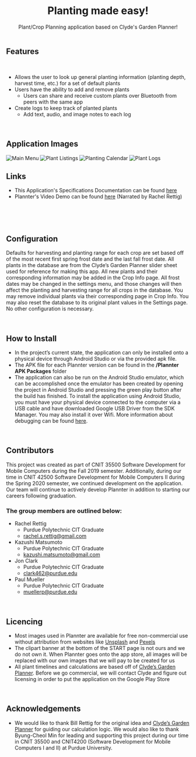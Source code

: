 <div align="center"><h1>Planting made easy!</h1></div>
<div align="center">Plant/Crop Planning application based on Clyde's Garden Planner!</div>

<br />

## Features

<br />

* Allows the user to look up general planting information (planting depth, harvest time, etc.) for a set of default plants
* Users have the ability to add and remove plants
	* Users can share and receive custom plants over Bluetooth from peers with the same app
* Create logs to keep track of planted plants
	* Add text, audio, and image notes to each log

<br />

## Application Images

![Main Menu](assets/README_Images/Plannter_Main_Menu.png) <!-- .element width="25%" --> ![Plant Listings](assets/README_Images/Planter_Plant_Listing.png) <!-- .element width="25%" --> ![Planting Calendar](assets/README_Images/Plannter_Planting_Calendar.png) <!-- .element width="25%" --> ![Plant Logs](assets/README_Images/Plannter_Plant_Logs.png) <!-- .element width="25%" -->

## Links

* This Application's Specifications Documentation can be found [here](https://docs.google.com/document/d/1s-XwBKtrc03HqLFiqbofNUjdgzlbqzlyzPURGRhQImM/edit?usp=sharing)
* Plannter's Video Demo can be found [here](https://drive.google.com/file/d/1vvfwNfplSy3sSANlWKwMxv80k2_ai1FV/view?usp=sharing) (Narrated by Rachel Rettig)


<br />
<br />
<br />

## Configuration

Defaults for harvesting and planting range for each crop are set based off of the most recent first spring frost date and the last fall frost date. All plants in the database are from the Clyde’s Garden Planner slider sheet used for reference for making this app. All new plants and their corresponding information may be added in the Crop Info page. All frost dates may be changed in the settings menu, and those changes will then affect the planting and harvesting range for all crops in the database. You may remove individual plants via their corresponding page in Crop Info. You may also reset the database to its original plant values in the Settings page. No other configuration is necessary.

<br />

## How to Install
* In the project’s current state, the application can only be installed onto a physical device through Android Studio or via the provided apk file.
* The APK file for each Plannter version can be found in the **/Plannter APK Packages** folder
* The application can also be run on the Android Studio emulator, which can be accomplished once the emulator has been created by opening the project in Android Studio and pressing the green play button after the build has finished. To install the application using Android Studio, you must have your physical device connected to the computer via a USB cable and have downloaded Google USB Driver from the SDK Manager. You may also install it over Wifi. More information about debugging can be found [here](https://developer.android.com/studio/command-line/adb).

<br />

## Contributors
This project was created as part of CNIT 35500 Software Development for Mobile Computers during the Fall 2019 semester.
Additionally, during our time in CNIT 42500 Software Development for Mobile Computers II during the Spring 2020 semester, we continued development on the application. Our team will continue to actively develop Plannter in addition to starting our careers following graduation.

### The group members are outlined below:
* Rachel Rettig
	* Purdue Polytechnic CIT Graduate
	* rachel.s.rettig@gmail.com
* Kazushi Matsumoto
	* Purdue Polytechnic CIT Graduate
	* kazushi.matsumoto@gmail.com 
* Jon Clark
	* Purdue Polytechnic CIT Graduate
	* clark462@purdue.edu 
* Paul Mueller
	* Purdue Polytechnic CIT Graduate
	* muellerp@purdue.edu
	
<br />

## Licencing

* Most images used in Plannter are available for free non-commercial use without attribution from websites like [Unsplash](www.unsplash.com) and [Pexels](www.pexels.com)
* The clipart banner at the bottom of the START page is not ours and we do not own it. When Plannter goes onto the app store, all images will be replaced with our own images that we will pay to be created for us
* All plant timelines and calculations are based off of [Clyde’s Garden Planner](https://www.clydesvegetableplantingchart.com/). Before we go commercial, we will contact Clyde and figure out licensing in order to put the application on the Google Play Store

<br />

## Acknowledgements

* We would like to thank Bill Rettig for the original idea and [Clyde’s Garden Planner](https://www.clydesvegetableplantingchart.com/) for guiding our calculation logic. We would also like to thank Byung-Cheol Min for leading and supporting this project during our time in CNIT 35500 and CNIT4200 (Software Development for Mobile Computers I and II) at Purdue University.

